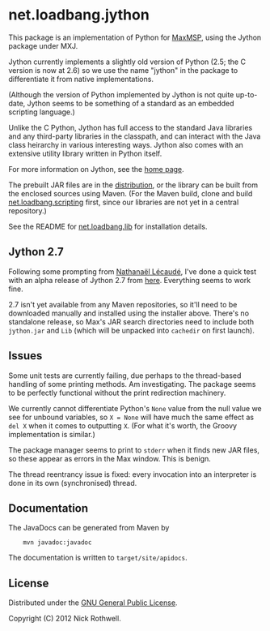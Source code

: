 # net.loadbang.jython

This package is an implementation of Python for [MaxMSP][max], using
the Jython package under MXJ.

Jython currently implements a slightly old version of Python (2.5; the
C version is now at 2.6) so we use the name "jython" in the package to
differentiate it from native implementations.

(Although the version of Python implemented by Jython is not quite
up-to-date, Jython seems to be something of a standard as an embedded
scripting language.)

Unlike the C Python, Jython has full access to the standard Java libraries
and any third-party libraries in the classpath, and can interact with
the Java class heirarchy in various interesting ways. Jython also comes
with an extensive utility library written in Python itself.

For more information on Jython, see the [home page][jython].

The prebuilt JAR files are in the [distribution][dist], or the
library can be built from the enclosed sources using Maven. (For the
Maven build, clone and build [net.loadbang.scripting][scripting]
first, since our libraries are not yet in a central repository.)

See the README for [net.loadbang.lib][lib] for installation details.

## Jython 2.7

Following some prompting from [Nathanaël Lécaudé][nat],
I've done a quick test with an
alpha release of Jython 2.7 from [here][j27]. Everything seems to work fine.

2.7 isn't yet available from any Maven repositories, so it'll need to be
downloaded manually and installed using the installer above. There's no
standalone release, so Max's JAR search directories need to include both
`jython.jar` and `Lib` (which will be unpacked into `cachedir` on first
launch).

[j27]: http://sourceforge.net/projects/jython/files/jython-dev/2.7.0a2/
[nat]: http://studioimaginaire.com/en/author/nat/

## Issues

Some unit tests are currently failing, due perhaps to the thread-based
handling of some printing methods. Am investigating. The package seems
to be perfectly functional without the print redirection machinery.

We currently cannot differentiate Python's `None` value from the null value we
see for unbound variables, so `X = None` will have much the same effect
as `del X` when it comes to outputting `X`. (For what it's worth, the Groovy
implementation is similar.)

The package manager seems to print to `stderr` when it finds new JAR files,
so these appear as errors in the Max window. This is benign.

The thread reentrancy issue is fixed: every invocation into an interpreter
is done in its own (synchronised) thread.

## Documentation

The JavaDocs can be generated from Maven by

        mvn javadoc:javadoc

The documentation is written to `target/site/apidocs`.

## License

Distributed under the [GNU General Public License][gpl].

Copyright (C) 2012 Nick Rothwell.

[max]: http://cycling74.com/products/max/
[jython]: http://jython.org
[scripting]: https://github.com/cassiel/net.loadbang.scripting
[lib]: https://github.com/cassiel/net.loadbang.lib
[gpl]: http://www.gnu.org/copyleft/gpl.html
[dist]: http://cassiel.github.com/net.loadbang.jython/distribution.zip
